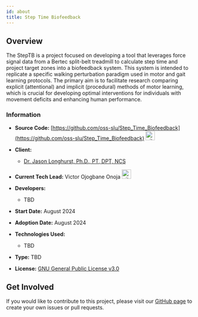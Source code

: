 ```yaml
---
id: about
title: Step Time Biofeedback 
---
```


<!-- ![Step Time Biofeedback Logo](100x100.jpg) -->

## Overview

The StepTB is a project focused on developing a tool that leverages force signal data from a Bertec split-belt treadmill to calculate step time and project target zones into a biofeedback system. This system is intended to replicate a specific walking perturbation paradigm used in motor and gait learning protocols. The primary aim is to facilitate research comparing explicit (attentional) and implicit (procedural) methods of motor learning, which is crucial for developing optimal interventions for individuals with movement deficits and enhancing human performance.

### Information

- **Source Code:** [https://github.com/oss-slu/Step_Time_Biofeedback](https://github.com/oss-slu/Step_Time_Biofeedback) [<img src="/img/git-alt.svg" alt="git" width="25" height="25" />](https://github.com/oss-slu/Step_Time_Biofeedback)
- **Client:** 
  - [Dr. Jason Longhurst, Ph.D., PT, DPT, NCS](https://www.slu.edu/doisy/faculty/longhurst-jason.php)
- **Current Tech Lead:** Victor Ojogbane Onoja [<img src="/img/github.svg" alt="github" width="25" height="25" />](https://github.com/jsvoo)
- **Developers:**

  - TBD

- **Start Date:** August 2024
- **Adoption Date:** August 2024
- **Technologies Used:**
  - TBD
- **Type:** TBD
- **License:** [GNU General Public License v3.0](https://opensource.org/license/gpl-3-0/)

<!-- ### User Guide

Add guide when Type is determined. options include Desktop app, module, package, library

## Technical Information

### Technical Overview

![Software Architecture](architecture.png)

### Development Priorities

- Latest versions of npm, node, and react are essential
- Create a modern-looking user interface
- Incorporate automated testing
- Prioritize version control and collaboration
- Optimize performance -->

## Get Involved

If you would like to contribute to this project, please visit our [GitHub page](https://github.com/oss-slu/Step_Time_Biofeedback) to create your own issues or pull requests.

